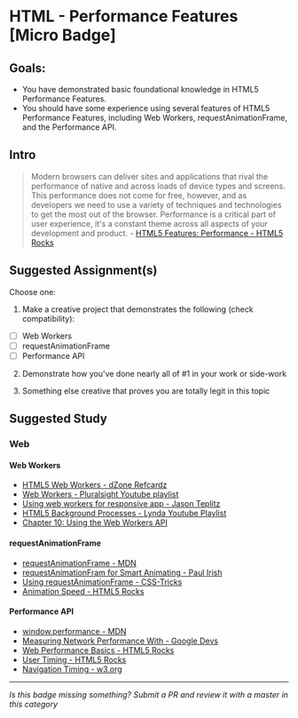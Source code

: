 HTML - Performance Features [Micro Badge]
=================================================


Goals:
------

- You have demonstrated basic foundational knowledge in HTML5 Performance Features.
- You should have some experience using several features of HTML5 Performance Features, including Web Workers, requestAnimationFrame, and the Performance API.


Intro
-----

> Modern browsers can deliver sites and applications that rival the performance of native and across loads of device types and screens. This performance does not come for free, however, and as developers we need to use a variety of techniques and technologies to get the most out of the browser. Performance is a critical part of user experience, it's a constant theme across all aspects of your development and product. - [HTML5 Features: Performance - HTML5 Rocks](http://www.html5rocks.com/en/features/performance)


Suggested Assignment(s)
-----------------------

Choose one:

1) Make a creative project that demonstrates the following (check compatibility):  
- [ ] Web Workers
- [ ] requestAnimationFrame
- [ ] Performance API
 
2) Demonstrate how you've done nearly all of #1 in your work or side-work

3) Something else creative that proves you are totally legit in this topic


Suggested Study
---------------

### Web 

  #### Web Workers

  - [HTML5 Web Workers - dZone Refcardz](https://dzone.com/refcardz/html5-web-workers)
  - [Web Workers - Pluralsight Youtube playlist](https://www.youtube.com/watch?v=lphkjN7S79Q&list=PLTGuLY9dBAgCEpYU_qWvoHIihbZILSQ9D)
  - [Using web workers for responsive app - Jason Teplitz](https://www.youtube.com/watch?v=Kz_zKXiNGSE)
  - [HTML5 Background Processes - Lynda Youtube Playlist](https://youtu.be/yJAInyORM44?list=PL88GcyQxslJAvc68mK6gzPw-XBS2D19Tq)
  - [Chapter 10: Using the Web Workers API](http://apress.jensimmons.com/v5/pro-html5-programming/ch10.html)

  #### requestAnimationFrame

  - [requestAnimationFrame - MDN](https://developer.mozilla.org/en-US/docs/Web/API/window/requestAnimationFrame)
  - [requestAnimationFram for Smart Animating - Paul Irish](http://www.paulirish.com/2011/requestanimationframe-for-smart-animating/)
  - [Using requestAnimationFrame - CSS-Tricks](https://css-tricks.com/using-requestanimationframe/)
  - [Animation Speed - HTML5 Rocks](http://www.html5rocks.com/en/tutorials/speed/animations/)

  #### Performance API

  - [window.performance - MDN](https://developer.mozilla.org/en-US/docs/Web/API/Window/performance)
  - [Measuring Network Performance With - Google Devs](http://googledevelopers.blogspot.com/2013/12/measuring-network-performance-with.html)
  - [Web Performance Basics - HTML5 Rocks](http://www.html5rocks.com/en/tutorials/webperformance/basics/)
  - [User Timing - HTML5 Rocks](http://www.html5rocks.com/en/tutorials/webperformance/usertiming/)
  - [Navigation Timing - w3.org](https://www.w3.org/TR/navigation-timing/)

-----

*Is this badge missing something? Submit a PR and review it with a master in this category*
